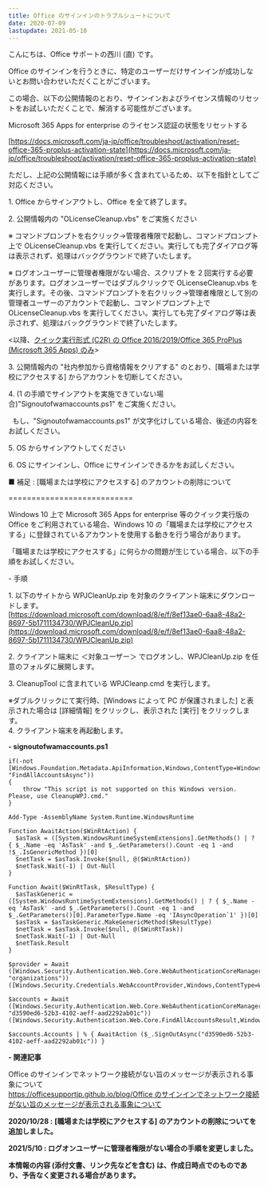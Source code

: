 ```yaml
---
title: Office のサインインのトラブルシュートについて
date: 2020-07-09
lastupdate: 2021-05-10
---
```


こんにちは、Office サポートの西川 (直) です。 

Office のサインインを行うときに、特定のユーザーだけサインインが成功しないとお問い合わせいただくことがございます。

この場合、以下の公開情報のとおり、サインインおよびライセンス情報のリセットをお試しいただくことで、解消する可能性がございます。

Microsoft 365 Apps for enterprise のライセンス認証の状態をリセットする

[https://docs.microsoft.com/ja-jp/office/troubleshoot/activation/reset-office-365-proplus-activation-state](https://docs.microsoft.com/ja-jp/office/troubleshoot/activation/reset-office-365-proplus-activation-state)

ただし、上記の公開情報には手順が多く含まれているため、以下を指針としてご対応ください。

1\. Office からサインアウトし、Office を全て終了します。

2\. 公開情報内の "OLicenseCleanup.vbs" をご実施ください

※ コマンドプロンプトを右クリック→管理者権限で起動し、コマンドプロンプト上で OLicenseCleanup.vbs を実行してください。実行しても完了ダイアログ等は表示されず、処理はバックグラウンドで終了いたします。

※ ログオンユーザーに管理者権限がない場合、スクリプトを 2 回実行する必要があります。ログオンユーザーではダブルクリックで OLicenseCleanup.vbs を実行します。その後、コマンドプロンプトを右クリック→管理者権限として別の管理者ユーザーのアカウントで起動し、コマンドプロンプト上で OLicenseCleanup.vbs を実行してください。実行しても完了ダイアログ等は表示されず、処理はバックグラウンドで終了いたします。

<以降、[クイック実行形式 (C2R) の Office 2016/2019/Office 365 ProPlus (Microsoft 365 Apps) のみ](https://officesupportjp.github.io/blog/%E3%82%AF%E3%82%A4%E3%83%83%E3%82%AF%E5%AE%9F%E8%A1%8C%E5%BD%A2%E5%BC%8F%20(C2R)%20%E3%81%A8%20Windows%20%E3%82%A4%E3%83%B3%E3%82%B9%E3%83%88%E3%83%BC%E3%83%A9%E3%83%BC%E5%BD%A2%E5%BC%8F%20(MSI)%20%E3%82%92%E8%A6%8B%E5%88%86%E3%81%91%E3%82%8B%E6%96%B9%E6%B3%95/)\>

3\. 公開情報内の "社内参加から資格情報をクリアする" のとおり、\[職場または学校にアクセスする\] からアカウントを切断してください。

4\. (1 の手順でサインアウトを実施できていない場合)"Signoutofwamaccounts.ps1" をご実施ください。

  もし、"Signoutofwamaccounts.ps1" が文字化けしている場合、後述の内容をお試しください。

5\. OS からサインアウトしてください

6\. OS にサインインし、Office にサインインできるかをお試しください。

■ 補足 : \[職場または学校にアクセスする\] のアカウントの削除について

\===========================

Windows 10 上で Microsoft 365 Apps for enterprise 等のクイック実行版の Office をご利用されている場合、Windows 10 の「職場または学校にアクセスする」に登録されているアカウントを使用する動きを行う場合があります。

「職場または学校にアクセスする」に何らかの問題が生じている場合、以下の手順をお試しください。

\- 手順

1\. 以下のサイトから WPJCleanUp.zip を対象のクライアント端末にダウンロードします。  
[https://download.microsoft.com/download/8/e/f/8ef13ae0-6aa8-48a2-8697-5b1711134730/WPJCleanUp.zip](https://download.microsoft.com/download/8/e/f/8ef13ae0-6aa8-48a2-8697-5b1711134730/WPJCleanUp.zip)  

2\. クライアント端末に ＜対象ユーザー＞ でログオンし、WPJCleanUp.zip を任意のフォルダに展開します。

3\. CleanupTool に含まれている WPJCleanp.cmd を実行します。

※ダブルクリックにて実行時、\[Windows によって PC が保護されました\] と表示された場合は \[詳細情報\] をクリックし、表示された \[実行\] をクリックします。  
4\. クライアント端末を再起動します。  

  

**\- signoutofwamaccounts.ps1**

```
if(-not [Windows.Foundation.Metadata.ApiInformation,Windows,ContentType=WindowsRuntime]::IsMethodPresent("Windows.Security.Authentication.Web.Core.WebAuthenticationCoreManager", "FindAllAccountsAsync"))
{
    throw "This script is not supported on this Windows version. Please, use CleanupWPJ.cmd."
}

Add-Type -AssemblyName System.Runtime.WindowsRuntime

Function AwaitAction($WinRtAction) {
  $asTask = ([System.WindowsRuntimeSystemExtensions].GetMethods() | ? { $_.Name -eq 'AsTask' -and $_.GetParameters().Count -eq 1 -and !$_.IsGenericMethod })[0]
  $netTask = $asTask.Invoke($null, @($WinRtAction))
  $netTask.Wait(-1) | Out-Null
}

Function Await($WinRtTask, $ResultType) {
  $asTaskGeneric = ([System.WindowsRuntimeSystemExtensions].GetMethods() | ? { $_.Name -eq 'AsTask' -and $_.GetParameters().Count -eq 1 -and $_.GetParameters()[0].ParameterType.Name -eq 'IAsyncOperation`1' })[0]
  $asTask = $asTaskGeneric.MakeGenericMethod($ResultType)
  $netTask = $asTask.Invoke($null, @($WinRtTask))
  $netTask.Wait(-1) | Out-Null
  $netTask.Result
}

$provider = Await ([Windows.Security.Authentication.Web.Core.WebAuthenticationCoreManager,Windows,ContentType=WindowsRuntime]::FindAccountProviderAsync("https://login.microsoft.com", "organizations")) ([Windows.Security.Credentials.WebAccountProvider,Windows,ContentType=WindowsRuntime])

$accounts = Await ([Windows.Security.Authentication.Web.Core.WebAuthenticationCoreManager,Windows,ContentType=WindowsRuntime]::FindAllAccountsAsync($provider, "d3590ed6-52b3-4102-aeff-aad2292ab01c")) ([Windows.Security.Authentication.Web.Core.FindAllAccountsResult,Windows,ContentType=WindowsRuntime])

$accounts.Accounts | % { AwaitAction ($_.SignOutAsync("d3590ed6-52b3-4102-aeff-aad2292ab01c")) }
```

**\- 関連記事**

Office のサインインでネットワーク接続がない旨のメッセージが表示される事象について  
[https://officesupportjp.github.io/blog/Office のサインインでネットワーク接続がない旨のメッセージが表示される事象について](https://officesupportjp.github.io/blog/Office%20%E3%81%AE%E3%82%B5%E3%82%A4%E3%83%B3%E3%82%A4%E3%83%B3%E3%81%A7%E3%83%8D%E3%83%83%E3%83%88%E3%83%AF%E3%83%BC%E3%82%AF%E6%8E%A5%E7%B6%9A%E3%81%8C%E3%81%AA%E3%81%84%E6%97%A8%E3%81%AE%E3%83%A1%E3%83%83%E3%82%BB%E3%83%BC%E3%82%B8%E3%81%8C%E8%A1%A8%E7%A4%BA%E3%81%95%E3%82%8C%E3%82%8B%E4%BA%8B%E8%B1%A1%E3%81%AB%E3%81%A4%E3%81%84%E3%81%A6/)

**2020/10/28 :** **\[職場または学校にアクセスする\] のアカウントの削除についてを追加しました。**

**2021/5/10 : ログオンユーザーに管理者権限がない場合の手順を変更しました。**

**本情報の内容 (添付文書、リンク先などを含む) は、作成日時点でのものであり、予告なく変更される場合があります。**